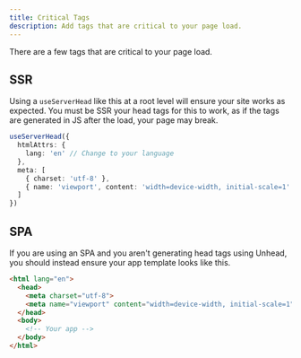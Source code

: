 ```yaml
---
title: Critical Tags
description: Add tags that are critical to your page load.
---
```


There are a few tags that are critical to your page load.

## SSR

Using a `useServerHead` like this at a root level will ensure your site works as expected. You must be SSR your head tags
for this to work, as if the tags are generated in JS after the load, your page may break.

```ts
useServerHead({
  htmlAttrs: {
    lang: 'en' // Change to your language
  },
  meta: [
    { charset: 'utf-8' },
    { name: 'viewport', content: 'width=device-width, initial-scale=1' }
  ]
})
```

## SPA

If you are using an SPA and you aren't generating head tags using Unhead, you should instead ensure your app template
looks like this.

```html
<html lang="en">
  <head>
    <meta charset="utf-8">
    <meta name="viewport" content="width=device-width, initial-scale=1">
  </head>
  <body>
    <!-- Your app -->
  </body>
</html>
```
